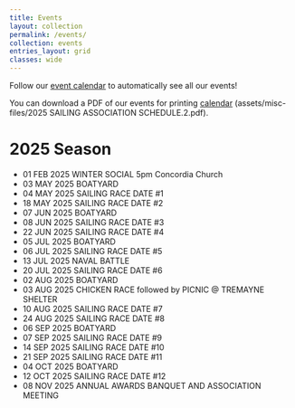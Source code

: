```yaml
---
title: Events
layout: collection
permalink: /events/
collection: events
entries_layout: grid
classes: wide
---
```



Follow our [event calendar](https://calendar.google.com/calendar/u/2?cid=MWZxbGxzZ2dscThuamc4dWxlNzgzdGxoZjhAZ3JvdXAuY2FsZW5kYXIuZ29vZ2xlLmNvbQ) to automatically see all our events!

You can download a PDF of our events for printing <a href="/assets/misc-files/2025 SAILING ASSOCIATION SCHEDULE.2.pdf">calendar</a>
(assets/misc-files/2025 SAILING ASSOCIATION SCHEDULE.2.pdf).

# 2025 Season

* 01 FEB 2025 WINTER SOCIAL 5pm Concordia Church
* 03 MAY 2025 BOATYARD
* 04 MAY 2025 SAILING RACE DATE #1
* 18 MAY 2025 SAILING RACE DATE #2
* 07 JUN 2025 BOATYARD
* 08 JUN 2025 SAILING RACE DATE #3
* 22 JUN 2025 SAILING RACE DATE #4
* 05 JUL 2025 BOATYARD
* 06 JUL 2025 SAILING RACE DATE #5
* 13 JUL 2025 NAVAL BATTLE
* 20 JUL 2025 SAILING RACE DATE #6
* 02 AUG 2025 BOATYARD
* 03 AUG 2025 CHICKEN RACE followed by PICNIC @ TREMAYNE SHELTER
* 10 AUG 2025 SAILING RACE DATE #7
* 24 AUG 2025 SAILING RACE DATE #8
* 06 SEP 2025 BOATYARD
* 07 SEP 2025 SAILING RACE DATE #9
* 14 SEP 2025 SAILING RACE DATE #10
* 21 SEP 2025 SAILING RACE DATE #11
* 04 OCT 2025 BOATYARD
* 12 OCT 2025 SAILING RACE DATE #12
* 08 NOV 2025 ANNUAL AWARDS BANQUET AND ASSOCIATION MEETING
